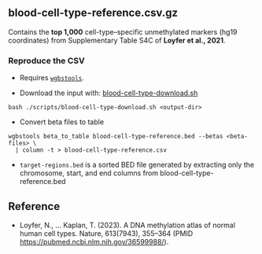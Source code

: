## blood-cell-type-reference.csv.gz

Contains the **top 1,000** cell-type–specific unmethylated markers (hg19 coordinates) from Supplementary Table S4C of **Loyfer et al., 2021**.

### Reproduce the CSV

* Requires [`wgbstools`](https://github.com/nloyfer/wgbs_tools).

- Download the input <beta-files> with:
[blood-cell-type-download.sh](https://github.com/MRCIEU/methylhead/blob/main/scripts/blood-cell-type-download.sh)
```
bash ./scripts/blood-cell-type-download.sh <output-dir>
```

- Convert beta files to table
```
wgbstools beta_to_table blood-cell-type-reference.bed --betas <beta-files> \
  | column -t > blood-cell-type-reference.csv
```

- `target-regions.bed` is a sorted BED file generated by extracting only the chromosome, start, and end columns from blood-cell-type-reference.bed

## Reference
- Loyfer, N., … Kaplan, T. (2023). A DNA methylation atlas of normal human cell types. Nature, 613(7943), 355–364 (PMID https://pubmed.ncbi.nlm.nih.gov/36599988/).

